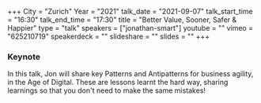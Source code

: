 +++
City = "Zurich"
Year = "2021"
talk_date = "2021-09-07"
talk_start_time = "16:30"
talk_end_time = "17:30"
title = "Better Value, Sooner, Safer & Happier"
type = "talk"
speakers = ["jonathan-smart"]
youtube = ""
vimeo = "625210719"
speakerdeck = ""
slideshare = ""
slides = ""
+++

### Keynote

In this talk, Jon will share key Patterns and Antipatterns for business agility, in the Age of Digital. These are lessons learnt the hard way, sharing learnings so that you don't need to make the same mistakes!
